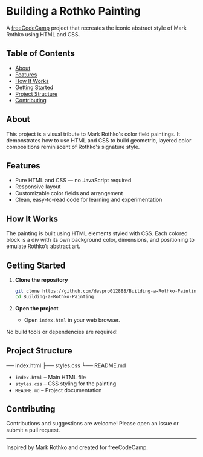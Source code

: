 # Building a Rothko Painting

A [freeCodeCamp](https://www.freecodecamp.org/) project that recreates the iconic abstract style of Mark Rothko using HTML and CSS.

## Table of Contents

- [About](#about)
- [Features](#features)
- [How It Works](#how-it-works)
- [Getting Started](#getting-started)
- [Project Structure](#project-structure)
- [Contributing](#contributing)

## About

This project is a visual tribute to Mark Rothko's color field paintings. It demonstrates how to use HTML and CSS to build geometric, layered color compositions reminiscent of Rothko's signature style.

## Features

- Pure HTML and CSS — no JavaScript required
- Responsive layout
- Customizable color fields and arrangement
- Clean, easy-to-read code for learning and experimentation

## How It Works

The painting is built using HTML elements styled with CSS. Each colored block is a div with its own background color, dimensions, and positioning to emulate Rothko’s abstract art.

## Getting Started

1. **Clone the repository**
    ```bash
    git clone https://github.com/devpro012888/Building-a-Rothko-Painting.git
    cd Building-a-Rothko-Painting
    ```

2. **Open the project**
    - Open `index.html` in your web browser.

No build tools or dependencies are required!

## Project Structure
── index.html ├── styles.css └── README.md

- `index.html` – Main HTML file
- `styles.css` – CSS styling for the painting
- `README.md` – Project documentation

## Contributing

Contributions and suggestions are welcome! Please open an issue or submit a pull request.

---

Inspired by Mark Rothko and created for freeCodeCamp.

